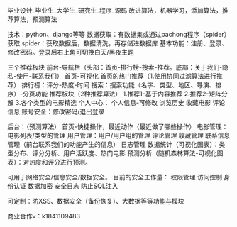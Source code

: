 毕业设计_毕业生_大学生_研究生_程序_源码
改进算法，机器学习，添加算法，推荐算法，预测算法




技术：python、django等等            数据获取：有数据集或通过pachong程序（spider）获取
spider：获取数据后，数据清洗，再存储进数据库
基本功能：注册、登录、修改密码。登录后右上角可切换白天/黑夜主题

三个推荐板块
前台-导航栏（头部：首页-排行榜-搜索-推荐。底部：关于我们-隐私-使用-联系我们）
首页-可视化
首页的热门推荐（1.使用协同过滤算法进行推荐）
排行榜：评分-热度-时间
搜索：搜索功能（名字、类型、地区、导演、排序）-分页功能
推荐板块（2种推荐算法）
      1.推荐1-基于内容推荐
      2.推荐2-矩阵分解
      3.各个类型的电影精选
个人中心：
个人信息-可修改
浏览历史
收藏电影
评论信息
账号安全：修改密码/退出登录

后台：（预测算法）
首页-快捷操作，最近动作（最近做了哪些操作）
电影管理：电影列表/类型的管理
用户管理：用户/用户组的管理
评论管理
收藏管理
联系信息管理（前台联系我们的功能产生的信息）
日志管理
数据统计（可视化图表）：类型分布、评分分析、用户活跃度、热门电影
预测分析（随机森林算法-可视化图表）：对热度和评分进行预测。

可用于网络安全/信息安全/数据安全。
目前的安全工作量：
权限管理
访问控制
身份认证
数据加密
安全日志
防止SQL注入

可定制：防XSS、数据安全（备份恢复）、大数据等等功能与模块

商业合作v：k1841109483



